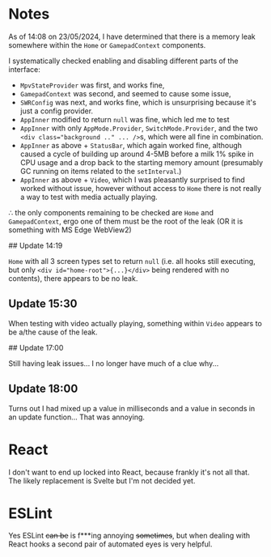 # Notes

As of 14:08 on 23/05/2024, I have determined that there is a memory leak somewhere within the `Home` or `GamepadContext` components.

I systematically checked enabling and disabling different parts of the interface:

 - `MpvStateProvider` was first, and works fine,
 - `GamepadContext` was second, and seemed to cause some issue,
 - `SWRConfig` was next, and works fine, which is unsurprising because it's just a config provider.
 - `AppInner` modified to return `null` was fine, which led me to test
 - `AppInner` with only `AppMode.Provider`, `SwitchMode.Provider`, and the two `<div class="background .." ... />`s, which were all fine in combination.
 - `AppInner` as above + `StatusBar`, which again worked fine, although caused a cycle of building up around 4-5MB before a milk 1% spike in CPU usage and a drop back to the starting memory amount (presumably GC running on items related to the `setInterval`.)
 - `AppInner` as above + `Video`, which I was pleasantly surprised to find worked without issue, however without access to `Home` there is not really a way to test with media actually playing.

∴ the only components remaining to be checked are `Home` and `GamepadContext`, ergo one of them must be the root of the leak (OR it is something with MS Edge WebView2)

## Update 14:19

`Home` with all 3 screen types set to return `null` (i.e. all hooks still executing, but only `<div id="home-root">{...}</div>` being rendered with no contents), there appears to be no leak.

## Update 15:30

When testing with video actually playing, something within `Video` appears to be a/the cause of the leak.

## Update 17:00

Still having leak issues... I no longer have much of a clue why...

## Update 18:00

Turns out I had mixed up a value in milliseconds and a value in seconds in an update function... That was annoying.

# React

I don't want to end up locked into React, because frankly it's not all that. The likely replacement is Svelte but I'm not decided yet.

# ESLint

Yes ESLint ~~can be~~ is f***ing annoying ~~sometimes~~, but when dealing with React hooks a second pair of automated eyes is very helpful.
